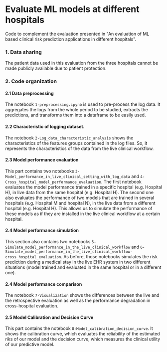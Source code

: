 # Evaluate ML models at different hospitals

Code to complement the evaluation presented in "An evaluation of ML based clinical risk prediction applications in different hospitals". 

### 1. Data sharing

The patient data used in this evaluation from the three hospitals cannot be made publicly available due to patient protection.

### 2. Code organization

#### 2.1 Data preprocessing
The notebook `1-preprocessing.ipynb` is used to pre-process the log data. It aggregates the logs from the whole period to be studied, extracts the predictions, and transforms them into a dataframe to be easily used. 

#### 2.2 Characteristic of logging dataset.
The notebook `2-Log_data_characteristic_analysis` shows the characteristics of the features groups contained in the log files. So, it represents the characteristics of the data from the live clinical workflow.

#### 2.3 Model performance evaluation 
This part contains two notebooks `3-Model_performance_in_live_clinical_setting_with_log_data` and `4-Cross_hospital_model_performance_evaluation`. The first notebook evaluates the model performance trained in a specific hospital (e.g. Hospital H), in live data from the same hospital (e.g. Hospital H). The second one also evaluates the performance of two models that are trained in several hospitals (e.g. Hospital M and hospital N), in the live data from a different hospital (e.g. Hospital H). This allows us to simulate the performance of these models as if they are installed in the live clinical workflow at a certain hospital. 

#### 2.4 Model performance simulation 
This section also contains two notebooks `5-Simulate_model_performance_in_the_live_clinical_workflow` and `6-Simulate_model_performance_in_the_live_clinical_workflow-cross_hospital_evaluation`. As before, those notebooks simulates the risk prediction during a medical stay in the live EHR system in two different situations (model trained and evaluated in the same hospital or in a different one). 

#### 2.4 Model performance comparison
The notebook `7-Visualization` shows the differences between the live and the retrospective evaluation as well as the performance degradation in cross-hospital evaluation.

#### 2.5 Model Calibration and Decision Curve
This part contains the notebook `8-Model_calibration_decision_curve`. It shows the calibration curve, which evaluates the reliability of the estimated riks of our model and the decision curve, which measures the clinical utility of our predictive model.
